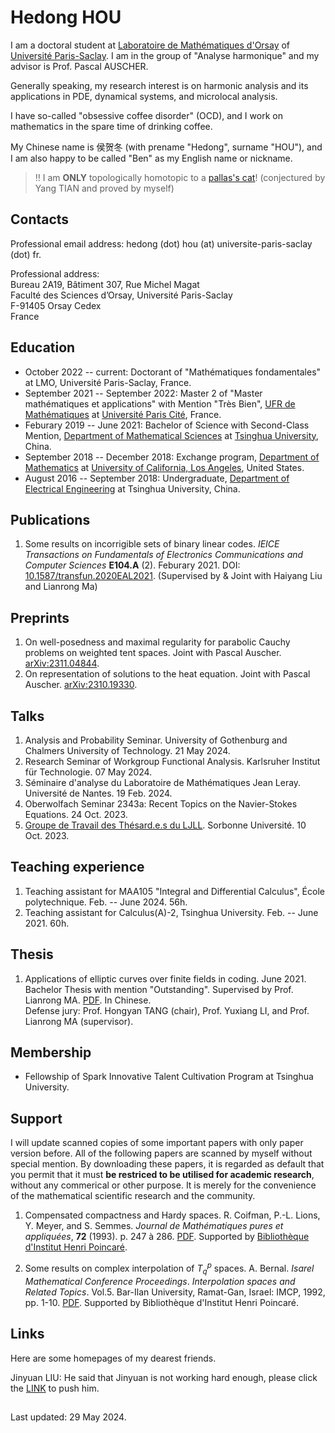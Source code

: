 # Hedong HOU

I am a doctoral student at [Laboratoire de Mathématiques d'Orsay](https://www.imo.universite-paris-saclay.fr/en/) of [Université Paris-Saclay](https://www.universite-paris-saclay.fr). I am in the group of "Analyse harmonique" and my advisor is Prof. Pascal AUSCHER. 

Generally speaking, my research interest is on harmonic analysis and its applications in PDE, dynamical systems, and microlocal analysis.

I have so-called "obsessive coffee disorder" (OCD), and I work on mathematics in the spare time of drinking coffee.

My Chinese name is 侯贺冬 (with prename "Hedong", surname "HOU"), and I am also happy to be called "Ben" as my English name or nickname.

> ‼️ I am **ONLY** topologically homotopic to a [pallas's cat](https://en.wikipedia.org/wiki/Pallas%27s_cat)! (conjectured by Yang TIAN and proved by myself)

## Contacts

Professional email address: hedong (dot) hou (at) universite-paris-saclay (dot) fr.

Professional address:\
Bureau 2A19, Bâtiment 307, Rue Michel Magat\
Faculté des Sciences d’Orsay, Université Paris-Saclay\
F-91405 Orsay Cedex\
France

## Education

* October 2022 -- current: Doctorant of "Mathématiques fondamentales" at LMO, Université Paris-Saclay, France.
* September 2021 -- September 2022: Master 2 of "Master mathématiques et applications" with Mention "Très Bien", [UFR de Mathématiques](https://www.math.univ-paris-diderot.fr/) at [Université Paris Cité](https://u-paris.fr), France.
* Feburary 2019 -- June 2021: Bachelor of Science with Second-Class Mention, [Department of Mathematical Sciences](https://www.math.tsinghua.edu.cn/) at [Tsinghua University](https://www.tsinghua.edu.cn/), China.
* September 2018 -- December 2018: Exchange program, [Department of Mathematics](https://ww3.math.ucla.edu/) at [University of California, Los Angeles](https://www.ucla.edu/), United States.
* August 2016 -- September 2018: Undergraduate, [Department of Electrical Engineering](https://www.eea.tsinghua.edu.cn/) at Tsinghua University, China.

## Publications

1. Some results on incorrigible sets of binary linear codes. _IEICE Transactions on Fundamentals of Electronics Communications and Computer Sciences_ **E104.A** (2). Feburary 2021. DOI: [10.1587/transfun.2020EAL2021](http://dx.doi.org/10.1587/transfun.2020EAL2021). (Supervised by & Joint with Haiyang Liu and Lianrong Ma)

## Preprints

1. On well-posedness and maximal regularity for parabolic Cauchy problems on weighted tent spaces. Joint with Pascal Auscher. [arXiv:2311.04844](https://doi.org/10.48550/arXiv.2311.04844).
1. On representation of solutions to the heat equation. Joint with Pascal Auscher. [arXiv:2310.19330](https://doi.org/10.48550/arXiv.2310.19330).

## Talks

1. Analysis and Probability Seminar. University of Gothenburg and Chalmers University of Technology. 21 May 2024.
1. Research Seminar of Workgroup Functional Analysis. Karlsruher Institut für Technologie. 07 May 2024.
1. Séminaire d'analyse du Laboratoire de Mathématiques Jean Leray. Université de Nantes. 19 Feb. 2024.
1. Oberwolfach Seminar 2343a: Recent Topics on the Navier-Stokes Equations. 24 Oct. 2023.
1. [Groupe de Travail des Thésard.e.s du LJLL](https://www.ljll.math.upmc.fr/gtt/index.php). Sorbonne Université. 10 Oct. 2023.

## Teaching experience

1. Teaching assistant for MAA105 "Integral and Differential Calculus", École polytechnique. Feb. -- June 2024. 56h.
1. Teaching assistant for Calculus(A)-2, Tsinghua University. Feb. -- June 2021. 60h.
 
## Thesis

1. Applications of elliptic curves over finite fields in coding. June 2021. Bachelor Thesis with mention "Outstanding". Supervised by Prof. Lianrong MA. <a href="pdfs/bachelor_thesis.pdf" target="_blank">PDF</a>. In Chinese.\
Defense jury: Prof. Hongyan TANG (chair), Prof. Yuxiang LI, and Prof. Lianrong MA (supervisor).

## Membership

* Fellowship of Spark Innovative Talent Cultivation Program at Tsinghua University.

## Support

I will update scanned copies of some important papers with only paper version before. All of the following papers are scanned by myself without special mention. By downloading these papers, it is regarded as default that you permit that it must **be restriced to be utilised for academic research**, without any commerical or other purpose. It is merely for the convenience of the mathematical scientific research and the community.

1. Compensated compactness and Hardy spaces. R. Coifman, P.-L. Lions, Y. Meyer, and S. Semmes. _Journal de Mathématiques pures et appliquées_, **72** (1993). p. 247 à 286. <a href="pdfs/CLMS_Compensated compactness and Hardy spaces.pdf" target="_blank">PDF</a>. Supported by [Bibliothèque d'Institut Henri Poincaré](http://www.ihp.fr/fr/bibliotheque).

1. Some results on complex interpolation of $T^p_q$ spaces. A. Bernal. _Isarel Mathematical Conference Proceedings_. _Interpolation spaces and Related Topics_. Vol.5. Bar-Ilan University, Ramat-Gan, Israel: IMCP, 1992, pp. 1-10. <a href="pdfs/Bernal1992_Complex interpolation.pdf" target="_blank">PDF</a>. Supported by Bibliothèque d'Institut Henri Poincaré.

<!-- ## Miscellaneous

1. Exposé: Introduction to real harmonic analysis, II: BMO and Hardy spaces. March 2022. <a href="pdfs/Ben_Introduction_to_Real_Harmonic_Analysis__II.pdf" target="_blank">PDF</a>.
1. Exposé: Introduction to real harmonic analysis, I: interpolation and Calderón-Zygmund theory. January 2022. <a href="pdfs/Ben_Introduction_to_Real_Harmonic_Analysis__I__Interpolation_and_Calderon_Zygmund_theory.pdf" target="_blank">PDF</a>.
1. Exposé: An introduction to the dynamics on the circle. December 2021. <a href="pdfs/Ben_An_Introduction_to_the_Dynamics_on_the_Circle.pdf" target="_blank">PDF</a>.
1. Exposé: Historical notes on Navier-Stokes equations, I: basic settings and local well-posedness theory. November 2021. <a href="pdfs/Ben_Historical_Notes_on_Navier_Stokes_Equations.pdf" target="_blank">PDF</a>. -->

## Links

Here are some homepages of my dearest friends.

Jinyuan LIU: He said that Jinyuan is not working hard enough, please click the [LINK](https://liu-jinyuan.github.io/) to push him.

##

Last updated: 29 May 2024.
